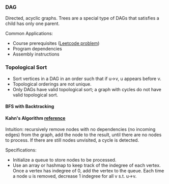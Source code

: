 ### DAG

Directed, acyclic graphs. Trees are a special type of DAGs that satisfies a child has only one parent.

Common Applications:
- Course prerequisites ([Leetcode problem](https://leetcode.com/problems/course-schedule/))
- Program dependencies
- Assembly instructions

### Topological Sort

- Sort vertices in a DAG in an order such that if u->v, u appears before v.
- Topological orderings are not unique.
- Only DAGs have valid topological sort; a graph with cycles do not have valid topological sort.

#### BFS with Backtracking

#### Kahn's Algorithm [reference](https://www.youtube.com/watch?v=cIBFEhD77b4)

Intuition: recursively remove nodes with no dependencies (no incoming edges) from the graph, add the node to the result, until there are no nodes to process. If there are still nodes unvisited, a cycle is detected.

Specifications:
- Initialize a queue to store nodes to be processed. 
- Use an array or hashmap to keep track of the indegree of each vertex. Once a vertex has indegree of 0, add the vertex to the queue. Each time a node u is removed, decrease 1 indegree for all v s.t. u->v.
